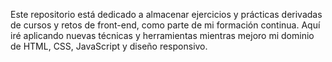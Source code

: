 Este repositorio está dedicado a almacenar ejercicios y prácticas derivadas de cursos y retos de front-end, como parte de mi formación continua. Aquí iré aplicando nuevas técnicas y herramientas mientras mejoro mi dominio de HTML, CSS, JavaScript y diseño responsivo.
